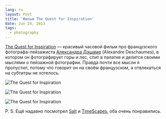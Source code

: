 ```yaml
---
lang: ru
layout: Post
title: 'Фильм The Quest for Inspiration'
date: Jun 24, 2013
tags:
  - photography
---
```


[The Quest for Inspiration](http://www.reelhouse.org/mathieulelay/laquetedinspiration/) — красивый часовой фильм про французского фотографа-пейзажиста [Александра Дэшаме](http://www.alexandredeschaumes.com/) (Alexandre Deschaumes), в котором он фотографирует горы и лес, спит в палатке и делится своими мыслями о пейзажной фотографии. Правда почти все мысли я пропустил, потому что говорит он на своём французском, а отвлекаться на субтитры не хотелось.

![The Quest for Inspiration](/images/blog/quest-for-inspiration-1.jpeg)

<!--more-->

![The Quest for Inspiration](/images/blog/quest-for-inspiration-2.jpeg)

![The Quest for Inspiration](/images/blog/quest-for-inspiration-3.jpeg)

<x-video src="http://player.vimeo.com/video/54003139">

P. S. Ещё надавно посмотрел [Salt](http://medvedevphoto.livejournal.com/101376.html) и [TimeScapes](http://medvedevphoto.livejournal.com/69803.html), оба очень понравились.
